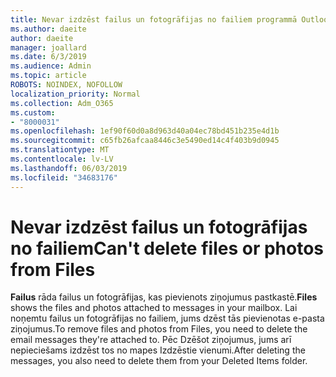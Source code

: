 ```yaml
---
title: Nevar izdzēst failus un fotogrāfijas no failiem programmā Outlook Web
ms.author: daeite
author: daeite
manager: joallard
ms.date: 6/3/2019
ms.audience: Admin
ms.topic: article
ROBOTS: NOINDEX, NOFOLLOW
localization_priority: Normal
ms.collection: Adm_O365
ms.custom:
- "8000031"
ms.openlocfilehash: 1ef90f60d0a8d963d40a04ec78bd451b235e4d1b
ms.sourcegitcommit: c65fb26afcaa8446c3e5490ed14c4f403b9d0945
ms.translationtype: MT
ms.contentlocale: lv-LV
ms.lasthandoff: 06/03/2019
ms.locfileid: "34683176"
---
```

# <a name="cant-delete-files-or-photos-from-files"></a><span data-ttu-id="0d82d-102">Nevar izdzēst failus un fotogrāfijas no failiem</span><span class="sxs-lookup"><span data-stu-id="0d82d-102">Can't delete files or photos from Files</span></span>

<span data-ttu-id="0d82d-103">**Failus** rāda failus un fotogrāfijas, kas pievienots ziņojumus pastkastē.</span><span class="sxs-lookup"><span data-stu-id="0d82d-103">**Files** shows the files and photos attached to messages in your mailbox.</span></span> <span data-ttu-id="0d82d-104">Lai noņemtu failus un fotogrāfijas no failiem, jums dzēst tās pievienotas e-pasta ziņojumus.</span><span class="sxs-lookup"><span data-stu-id="0d82d-104">To remove files and photos from Files, you need to delete the email messages they're attached to.</span></span> <span data-ttu-id="0d82d-105">Pēc Dzēšot ziņojumus, jums arī nepieciešams izdzēst tos no mapes Izdzēstie vienumi.</span><span class="sxs-lookup"><span data-stu-id="0d82d-105">After deleting the messages, you also need to delete them from your Deleted Items folder.</span></span>
